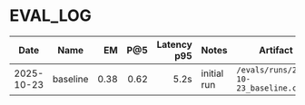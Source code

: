 # EVAL_LOG

| Date | Name | EM | P@5 | Latency p95 | Notes | Artifact |
|---|---|---:|---:|---:|---|---|
| 2025-10-23 | baseline | 0.38 | 0.62 | 5.2s | initial run | `/evals/runs/2025-10-23_baseline.csv` |
